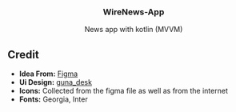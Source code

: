 <h3 align="center">WireNews-App</h3>
<p align="center">News app with kotlin (MVVM)</p>

## Credit
- <b>Idea From:</b> <a href="https://www.figma.com" target="_blank">Figma</a>
- <b>Ui Design:</b> <a href="https://www.figma.com/community/file/1141085800117858374" target="_blank">guna_desk</a>
- <b>Icons:</b> Collected from the figma file as well as from the internet
- <b>Fonts:</b> Georgia, Inter
